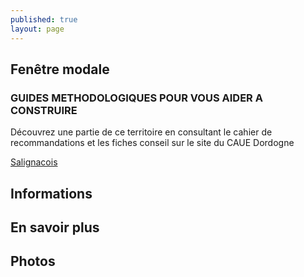 ```yaml
---
published: true
layout: page
---
```


## Fenêtre modale

### GUIDES METHODOLOGIQUES POUR VOUS AIDER A CONSTRUIRE

Découvrez une partie de ce territoire en consultant le cahier de recommandations et les fiches conseil sur le site du CAUE Dordogne

<a href="https://fr.calameo.com/read/00499999556b1d64d6194 " target="_blank">Salignacois </a>





## Informations

## En savoir plus

## Photos
